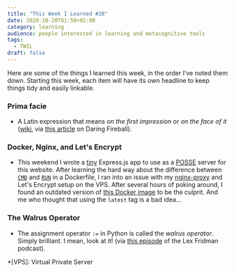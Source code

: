 ```yaml
---
title: "This Week I Learned #28"
date: 2020-10-20T01:58+02:00
category: learning
audience: people interested in learning and metacognitive tools
tags:
  - TWIL
draft: false
---
```

Here are some of the things I learned this week, in the order I’ve noted them down. Starting this week, each item will have its own headline to keep things tidy and easily linkable.

### Prima facie

* A Latin expression that means _on the first impression_ or _on the face of it_ ([wiki](https://en.wikipedia.org/wiki/Prima_facie), via [this article](https://daringfireball.net/2020/10/telegram_apple_belarus) on Daring Fireball).

### Docker, Nginx, and Let's Encrypt

* This weekend I wrote a [tiny](https://github.com/kaishin/posse-server) Express.js app to use as a [POSSE](https://indieweb.org/POSSE) server for this website. After learning the hard way about the difference between [`CMD`](https://docs.docker.com/engine/reference/builder/#cmd) and [`RUN`](https://docs.docker.com/engine/reference/builder/#run) in a Dockerfile, I ran into an issue with my [nginx-proxy](https://github.com/nginx-proxy/nginx-proxy) and Let's Encrypt setup on the VPS. After several hours of poking around, I found an outdated version of [this Docker image](https://github.com/nginx-proxy/docker-letsencrypt-nginx-proxy-companion) to be the culprit. And me who thought that using the `latest` tag is a bad idea...

### The Walrus Operator

* The assignment operator `:=` in Python is called the _walrus operator_. Simply brilliant. I mean, look at it! (via [this episode](https://www.youtube.com/watch?v=nWTvXbQHwWs) of the Lex Fridman podcast).

*[VPS]: Virtual Private Server
